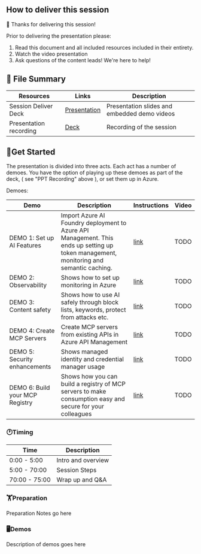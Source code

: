 ## How to deliver this session

🥇 Thanks for delivering this session!

Prior to delivering the presentation please:

1.  Read this document and all included resources included in their entirety.
2.  Watch the video presentation
3.  Ask questions of the content leads! We're here to help!


## 📁 File Summary

| Resources          | Links                            | Description |
|-------------------|----------------------------------|-------------------|
| Session Deliver Deck     |  [Presentation](https://aka.ms/)  | Presentation slides and embedded demo videos |
| Presentation recording |  [Deck](https://aka.ms/) | Recording of the session |


## 🚀Get Started

The presentation is divided into three acts. Each act has a number of demoes. You have the option of playing up these demoes as part of the deck, ( see "PPT Recording" above ), or set them up in Azure. 

Demoes:

| Demo | Description | Instructions | Video |
| -- | -- | -- | -- |
| DEMO 1: Set up AI Features | Import Azure AI Foundry deployment to Azure API Management. This ends up setting up token management, monitoring and semantic caching.  | [link](TODO) | TODO |
| DEMO 2: Observability | Shows how to set up monitoring in Azure | [link](TODO) | TODO |
| DEMO 3: Content safety | Shows how to use AI safely through block lists, keywords, protect from attacks etc. | [link](TODO)  | TODO |
| DEMO 4: Create MCP Servers | Create MCP servers from existing APIs in Azure API Management  | [link](TODO) | TODO | 
| DEMO 5: Security enhancements | Shows managed identity and credential manager usage | [link](TODO) | TODO |
| DEMO 6: Build your MCP Registry | Shows how you can build a registry of MCP servers to make consumption easy and secure for your colleagues | [link](TODO) | TODO |


### 🕐Timing

| Time        | Description 
--------------|-------------
0:00 - 5:00   | Intro and overview
5:00 - 70:00  | Session Steps
70:00 - 75:00 | Wrap up and Q&A

### 🏋️Preparation
Preparation Notes go here

### 🖥️Demos
Description of demos goes here
